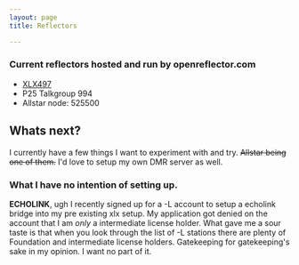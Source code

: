 ```yaml
---
layout: page 
title: Reflectors

---
```


### Current reflectors hosted and run by openreflector.com

- [XLX497](http://xlx.openreflector.com/)
- P25 Talkgroup 994 
- Allstar node: 525500

## Whats next?
I currently have a few things I want to experiment with and try. ~~Allstar being one of them.~~ I'd love to setup my own DMR server as well.  

### What I have no intention of setting up.
__ECHOLINK__, ugh I recently signed up for a -L account to setup a echolink bridge into my pre existing xlx setup. My application got denied on the account that I am *only* a intermediate license holder. What gave me a sour taste is that when you look through the list of -L stations there are plenty of Foundation and intermediate license holders. Gatekeeping for gatekeeping's sake in my opinion. I want no part of it.


